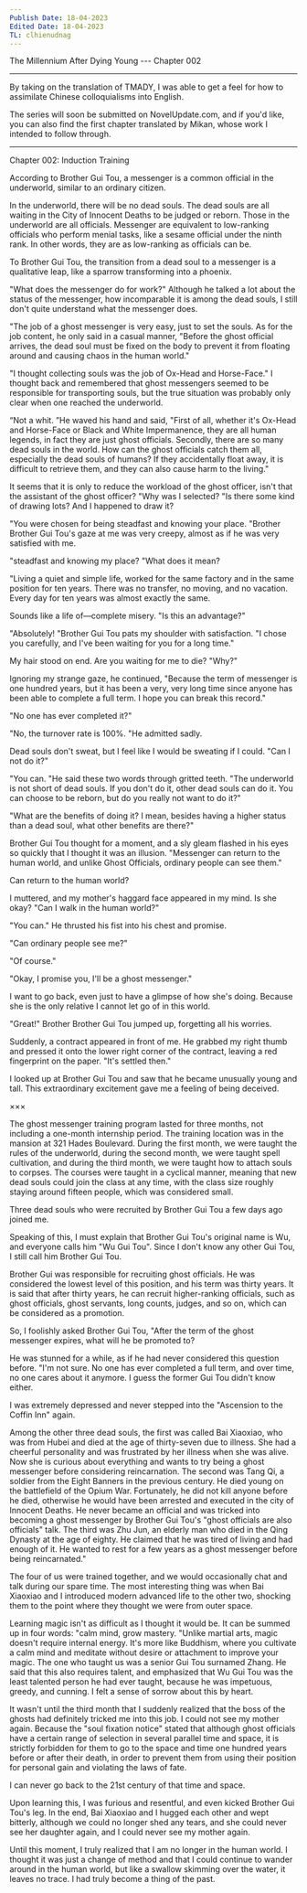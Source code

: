 ```yaml
---
Publish Date: 18-04-2023
Edited Date: 18-04-2023
TL: clhienudnag
---
```

The Millennium After Dying Young --- Chapter 002
***
By taking on the translation of TMADY, I was able to get a feel for how to assimilate Chinese colloquialisms into English.

The series will soon be submitted on NovelUpdate.com, and if you'd like, you can also find the first chapter translated by Mikan, whose work I intended to follow through.
***

Chapter 002: Induction Training


According to Brother Gui Tou, a messenger is a common official in the underworld, similar to an ordinary citizen.

In the underworld, there will be no dead souls. The dead souls are all waiting in the City of Innocent Deaths to be judged or reborn. Those in the underworld are all officials. Messenger are equivalent to low-ranking officials who perform menial tasks, like a sesame official under the ninth rank. In other words, they are as low-ranking as officials can be.

To Brother Gui Tou, the transition from a dead soul to a messenger is a qualitative leap, like a sparrow transforming into a phoenix.

"What does the messenger do for work?" Although he talked a lot about the status of the messenger, how incomparable it is among the dead souls, I still don't quite understand what the messenger does.

"The job of a ghost messenger is very easy, just to set the souls. As for the job content, he only said in a casual manner, "Before the ghost official arrives, the dead soul must be fixed on the body to prevent it from floating around and causing chaos in the human world."

"I thought collecting souls was the job of Ox-Head and Horse-Face." I thought back and remembered that ghost messengers seemed to be responsible for transporting souls, but the true situation was probably only clear when one reached the underworld.

“Not a whit. ”He waved his hand and said, "First of all, whether it's Ox-Head and Horse-Face or Black and White Impermanence, they are all human legends, in fact they are just ghost officials. Secondly, there are so many dead souls in the world. How can the ghost officials catch them all, especially the dead souls of humans? If they accidentally float away, it is difficult to retrieve them, and they can also cause harm to the living."

It seems that it is only to reduce the workload of the ghost officer, isn't that the assistant of the ghost officer? "Why was I selected? "Is there some kind of drawing lots? And I happened to draw it?

"You were chosen for being steadfast and knowing your place. "Brother Brother Gui Tou's gaze at me was very creepy, almost as if he was very satisfied with me.

"steadfast and knowing my place? "What does it mean?

"Living a quiet and simple life, worked for the same factory and in the same position for ten years. There was no transfer, no moving, and no vacation. Every day for ten years was almost exactly the same.

Sounds like a life of—complete misery. "Is this an advantage?"

"Absolutely! "Brother Gui Tou pats my shoulder with satisfaction. "I chose you carefully, and I've been waiting for you for a long time."

My hair stood on end. Are you waiting for me to die? "Why?"

Ignoring my strange gaze, he continued, "Because the term of messenger is one hundred years, but it has been a very, very long time since anyone has been able to complete a full term. I hope you can break this record."

"No one has ever completed it?"

"No, the turnover rate is 100%. "He admitted sadly.

Dead souls don't sweat, but I feel like I would be sweating if I could. "Can I not do it?"

"You can. "He said these two words through gritted teeth. 	"The underworld is not short of dead souls. If you don't do it, other dead souls can do it. You can choose to be reborn, but do you really not want to do it?"

"What are the benefits of doing it? I mean, besides having a higher status than a dead soul, what other benefits are there?"

Brother Gui Tou thought for a moment, and a sly gleam flashed in his eyes so quickly that I thought it was an illusion. "Messenger can return to the human world, and unlike Ghost Officials, ordinary people can see them."

Can return to the human world?

I muttered, and my mother's haggard face appeared in my mind. Is she okay? "Can I walk in the human world?"

"You can." He thrusted his fist into his chest and promise.

"Can ordinary people see me?"

"Of course."

"Okay, I promise you, I'll be a ghost messenger."

I want to go back, even just to have a glimpse of how she's doing. Because she is the only relative I cannot let go of in this world.

"Great!" Brother Brother Gui Tou jumped up, forgetting all his worries.

Suddenly, a contract appeared in front of me. He grabbed my right thumb and pressed it onto the lower right corner of the contract, leaving a red fingerprint on the paper. "It's settled then."

I looked up at Brother Gui Tou and saw that he became unusually young and tall. This extraordinary excitement gave me a feeling of being deceived.

×××

The ghost messenger training program lasted for three months, not including a one-month internship period. The training location was in the mansion at 321 Hades Boulevard. During the first month, we were taught the rules of the underworld, during the second month, we were taught spell cultivation, and during the third month, we were taught how to attach souls to corpses. The courses were taught in a cyclical manner, meaning that new dead souls could join the class at any time, with the class size roughly staying around fifteen people, which was considered small.

Three dead souls who were recruited by Brother Gui Tou a few days ago joined me.

Speaking of this, I must explain that Brother Gui Tou's original name is Wu, and everyone calls him "Wu Gui Tou". Since I don't know any other Gui Tou, I still call him Brother Gui Tou.

Brother Gui was responsible for recruiting ghost officials. He was considered the lowest level of this position, and his term was thirty years. It is said that after thirty years, he can recruit higher-ranking officials, such as ghost officials, ghost servants, long counts, judges, and so on, which can be considered as a promotion.

So, I foolishly asked Brother Gui Tou, "After the term of the ghost messenger expires, what will he be promoted to?

He was stunned for a while, as if he had never considered this question before. "I'm not sure. No one has ever completed a full term, and over time, no one cares about it anymore. I guess the former Gui Tou didn't know either.

I was extremely depressed and never stepped into the "Ascension to the Coffin Inn" again.

Among the other three dead souls, the first was called Bai Xiaoxiao, who was from Hubei and died at the age of thirty-seven due to illness. She had a cheerful personality and was frustrated by her illness when she was alive. Now she is curious about everything and wants to try being a ghost messenger before considering reincarnation. The second was Tang Qi, a soldier from the Eight Banners in the previous century. He died young on the battlefield of the Opium War. Fortunately, he did not kill anyone before he died, otherwise he would have been arrested and executed in the city of Innocent Deaths. He never became an official and was tricked into becoming a ghost messenger by Brother Gui Tou's "ghost officials are also officials" talk. The third was Zhu Jun, an elderly man who died in the Qing Dynasty at the age of eighty. He claimed that he was tired of living and had enough of it. He wanted to rest for a few years as a ghost messenger before being reincarnated."

The four of us were trained together, and we would occasionally chat and talk during our spare time. The most interesting thing was when Bai Xiaoxiao and I introduced modern advanced life to the other two, shocking them to the point where they thought we were from outer space.

Learning magic isn't as difficult as I thought it would be. It can be summed up in four words: "calm mind, grow mastery. "Unlike martial arts, magic doesn't require internal energy. It's more like Buddhism, where you cultivate a calm mind and meditate without desire or attachment to improve your magic. The one who taught us was a senior Gui Tou surnamed Zhang. He said that this also requires talent, and emphasized that Wu Gui Tou was the least talented person he had ever taught, because he was impetuous, greedy, and cunning. I felt a sense of sorrow about this by heart.

It wasn't until the third month that I suddenly realized that the boss of the ghosts had definitely tricked me into this job. I could not see my mother again. Because the "soul fixation notice" stated that although ghost officials have a certain range of selection in several parallel time and space, it is strictly forbidden for them to go to the space and time one hundred years before or after their death, in order to prevent them from using their position for personal gain and violating the laws of fate.

I can never go back to the 21st century of that time and space.

Upon learning this, I was furious and resentful, and even kicked Brother Gui Tou's leg. In the end, Bai Xiaoxiao and I hugged each other and wept bitterly, although we could no longer shed any tears, and she could never see her daughter again, and I could never see my mother again.

Until this moment, I truly realized that I am no longer in the human world. I thought it was just a change of method and that I could continue to wander around in the human world, but like a swallow skimming over the water, it leaves no trace. I had truly become a thing of the past.